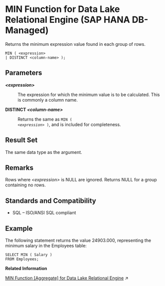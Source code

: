 <!-- loio6cfcb760c23641ab9c5aaa17d056f4c0 -->

# MIN Function for Data Lake Relational Engine \(SAP HANA DB-Managed\)

Returns the minimum expression value found in each group of rows.



```
MIN ( <expression>
| DISTINCT <column-name> );
```



<a name="loio6cfcb760c23641ab9c5aaa17d056f4c0__section_hjt_2hn_vrb"/>

## Parameters


<dl>
<dt><b>

*<expression\>*

</b></dt>
<dd>

The expression for which the minimum value is to be calculated. This is commonly a column name.



</dd><dt><b>

DISTINCT *<column-name\>*

</b></dt>
<dd>

Returns the same as <code>MIN ( <i class="varname">&lt;expression&gt;</i> )</code>, and is included for completeness.



</dd>
</dl>



<a name="loio6cfcb760c23641ab9c5aaa17d056f4c0__section_b1k_fhn_vrb"/>

## Result Set

The same data type as the argument.



<a name="loio6cfcb760c23641ab9c5aaa17d056f4c0__section_uqr_hhn_vrb"/>

## Remarks

Rows where *<expression\>* is NULL are ignored. Returns NULL for a group containing no rows.



<a name="loio6cfcb760c23641ab9c5aaa17d056f4c0__section_rdd_3hn_vrb"/>

## Standards and Compatibility

-   SQL – ISO/ANSI SQL compliant



<a name="loio6cfcb760c23641ab9c5aaa17d056f4c0__section_dn2_jhn_vrb"/>

## Example

The following statement returns the value 24903.000, representing the minimum salary in the Employees table:

```
SELECT MIN ( Salary )
FROM Employees;
```

**Related Information**  


[MIN Function \[Aggregate\] for Data Lake Relational Engine](https://help.sap.com/viewer/19b3964099384f178ad08f2d348232a9/2023_4_QRC/en-US/a5638af584f210158d1fe90a3fb7c0ec.html "Returns the minimum expression value found in each group of rows.") :arrow_upper_right:


